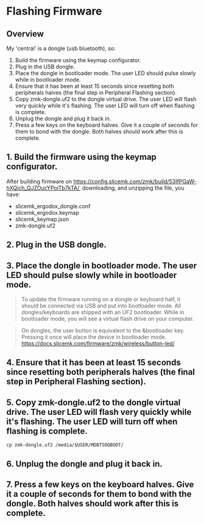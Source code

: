 # Flashing Firmware

## Overview

My 'central' is a dongle (usb bluetooth), so:

1. Build the firmware using the keymap configurator.
2. Plug in the USB dongle.
3. Place the dongle in bootloader mode. The user LED should pulse slowly while in bootloader mode.
4. Ensure that it has been at least 15 seconds since resetting both peripherals halves (the final step in Peripheral Flashing section).
5. Copy zmk-dongle.uf2 to the dongle virtual drive. The user LED will flash very quickly while it's flashing. The user LED will turn off when flashing is complete.
6. Unplug the dongle and plug it back in.
7. Press a few keys on the keyboard halves. Give it a couple of seconds for them to bond with the dongle. Both halves should work after this is complete.

## 1. Build the firmware using the keymap configurator.

After building firmware on https://config.slicemk.com/zmk/build/53IfPGaW-hXQich_QJZOucYPoiTb7kTA/, downloading, and unzipping the file, you have:

- slicemk_ergodox_dongle.conf
- slicemk_ergodox.keymap
- slicemk_keymap.json
- zmk-dongle.uf2

## 2. Plug in the USB dongle.

## 3. Place the dongle in bootloader mode. The user LED should pulse slowly while in bootloader mode.

> To update the firmware running on a dongle or keyboard half, it should be connected via USB and put into bootloader mode. All dongles/keyboards are shipped with an UF2 bootloader. While in bootloader mode, you will see a virtual flash drive on your computer.

> On dongles, the user button is equivalent to the &bootloader key. Pressing it once will place the device in bootloader mode.
https://docs.slicemk.com/firmware/zmk/wireless/button-led/

## 4. Ensure that it has been at least 15 seconds since resetting both peripherals halves (the final step in Peripheral Flashing section).

## 5. Copy zmk-dongle.uf2 to the dongle virtual drive. The user LED will flash very quickly while it's flashing. The user LED will turn off when flashing is complete.

`cp zmk-dongle.uf2 /media/$USER/MDBT50QBOOT/`

## 6. Unplug the dongle and plug it back in.

## 7. Press a few keys on the keyboard halves. Give it a couple of seconds for them to bond with the dongle. Both halves should work after this is complete.
